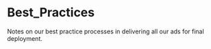 Best_Practices
==============

Notes on our best practice processes in delivering all our ads for final deployment.
